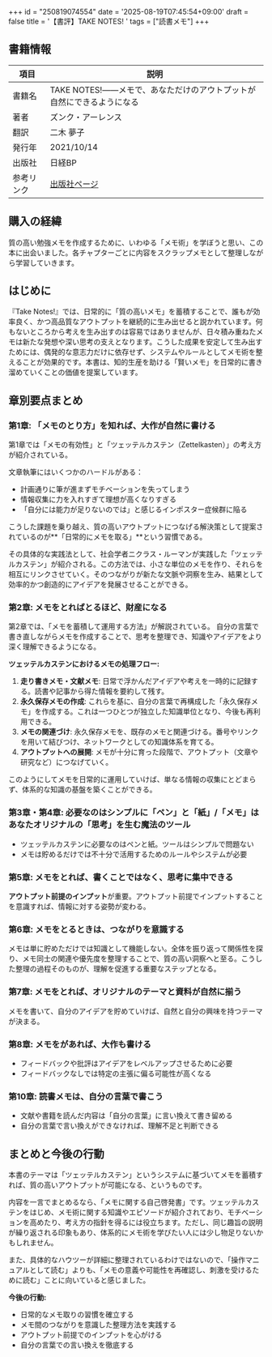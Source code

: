 +++
id = "250819074554"
date = '2025-08-19T07:45:54+09:00'
draft = false
title = '【書評】TAKE NOTES! '
tags = ["読書メモ"]
+++

## 書籍情報

| 項目 | 説明 |
| --- | --- |
| 書籍名 | TAKE NOTES!――メモで、あなただけのアウトプットが自然にできるようになる |
| 著者 | ズンク・アーレンス |
| 翻訳 | 二木 夢子 |
| 発行年 | 2021/10/14 |
| 出版社 | 日経BP |
| 参考リンク | [出版社ページ](https://bookplus.nikkei.com/atcl/catalog/21/S00410/) |

## 購入の経緯

質の高い勉強メモを作成するために、いわゆる「メモ術」を学ぼうと思い、この本に出会いました。各チャプターごとに内容をスクラップメモとして整理しながら学習していきます。

## はじめに

『Take Notes!』では、日常的に「質の高いメモ」を蓄積することで、誰もが効率良く、かつ高品質なアウトプットを継続的に生み出せると説かれています。何もないところから考えを生み出すのは容易ではありませんが、日々積み重ねたメモは新たな発想や深い思考の支えとなります。こうした成果を安定して生み出すためには、偶発的な意志力だけに依存せず、システムやルールとしてメモ術を整えることが効果的です。本書は、知的生産を助ける「賢いメモ」を日常的に書き溜めていくことの価値を提案しています。

## 章別要点まとめ

### 第1章: 「メモのとり方」を知れば、大作が自然に書ける

第1章では「メモの有効性」と「ツェッテルカステン（Zettelkasten）」の考え方が紹介されている。

文章執筆にはいくつかのハードルがある：
- 計画通りに筆が進まずモチベーションを失ってしまう
- 情報収集に力を入れすぎて理想が高くなりすぎる
- 「自分には能力が足りないのでは」と感じるインポスター症候群に陥る

こうした課題を乗り越え、質の高いアウトプットにつなげる解決策として提案されているのが**「日常的にメモを取る」**という習慣である。

その具体的な実践法として、社会学者ニクラス・ルーマンが実践した「ツェッテルカステン」が紹介される。この方法では、小さな単位のメモを作り、それらを相互にリンクさせていく。そのつながりが新たな文脈や洞察を生み、結果として効率的かつ創造的にアイデアを発展させることができる。

### 第2章: メモをとればとるほど、財産になる

第2章では、「メモを蓄積して運用する方法」が解説されている。
自分の言葉で書き直しながらメモを作成することで、思考を整理でき、知識やアイデアをより深く理解できるようになる。

**ツェッテルカステンにおけるメモの処理フロー:**

1. **走り書きメモ・文献メモ**: 日常で浮かんだアイデアや考えを一時的に記録する。読書や記事から得た情報を要約して残す。
2. **永久保存メモの作成**: これらを基に、自分の言葉で再構成した「永久保存メモ」を作成する。これは一つひとつが独立した知識単位となり、今後も再利用できる。
3. **メモの関連づけ**: 永久保存メモを、既存のメモと関連づける。番号やリンクを用いて結びつけ、ネットワークとしての知識体系を育てる。
4. **アウトプットへの展開**: メモが十分に育った段階で、アウトプット（文章や研究など）につなげていく。

このようにしてメモを日常的に運用していけば、単なる情報の収集にとどまらず、体系的な知識の基盤を築くことができる。

### 第3章・第4章: 必要なのはシンプルに「ペン」と「紙」/「メモ」はあなたオリジナルの「思考」を生む魔法のツール

- ツェッテルカステンに必要なのはペンと紙。ツールはシンプルで問題ない
- メモは貯めるだけでは不十分で活用するためのルールやシステムが必要

### 第5章: メモをとれば、書くことではなく、思考に集中できる

**アウトプット前提のインプット**が重要。アウトプット前提でインプットすることを意識すれば、情報に対する姿勢が変わる。

### 第6章: メモをとるときは、つながりを意識する

メモは単に貯めただけでは知識として機能しない。全体を振り返って関係性を探り、メモ同士の関連や優先度を整理することで、質の高い洞察へと至る。こうした整理の過程そのものが、理解を促進する重要なステップとなる。

### 第7章: メモをとれば、オリジナルのテーマと資料が自然に揃う

メモを書いて、自分のアイデアを貯めていけば、自然と自分の興味を持つテーマが決まる。

### 第8章: メモをがあれば、大作も書ける

- フィードバックや批評はアイデアをレベルアップさせるために必要
- フィードバックなしでは特定の主張に偏る可能性が高くなる

### 第10章: 読書メモは、自分の言葉で書こう

- 文献や書籍を読んだ内容は「自分の言葉」に言い換えて書き留める
- 自分の言葉で言い換えができなければ、理解不足と判断できる

## まとめと今後の行動

本書のテーマは「ツェッテルカステン」というシステムに基づいてメモを蓄積すれば、質の高いアウトプットが可能になる、というものです。

内容を一言でまとめるなら、「メモに関する自己啓発書」です。ツェッテルカステンをはじめ、メモ術に関する知識やエピソードが紹介されており、モチベーションを高めたり、考え方の指針を得るには役立ちます。ただし、同じ趣旨の説明が繰り返される印象もあり、体系的にメモ術を学びたい人には少し物足りないかもしれません。

また、具体的なハウツーが詳細に整理されているわけではないので、「操作マニュアルとして読む」よりも、「メモの意義や可能性を再確認し、刺激を受けるために読む」ことに向いていると感じました。

**今後の行動:**
- 日常的なメモ取りの習慣を確立する
- メモ間のつながりを意識した整理方法を実践する
- アウトプット前提でのインプットを心がける
- 自分の言葉での言い換えを徹底する